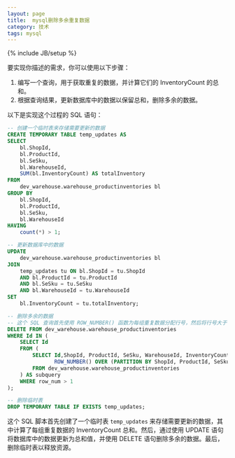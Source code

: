 ```yaml
---
layout: page
title:  mysql删除多余重复数据
category: 技术
tags: mysql
---
```

{% include JB/setup %}

要实现你描述的需求，你可以使用以下步骤：

1. 编写一个查询，用于获取重复的数据，并计算它们的 InventoryCount 的总和。
2. 根据查询结果，更新数据库中的数据以保留总和，删除多余的数据。

以下是实现这个过程的 SQL 语句：

```sql
-- 创建一个临时表来存储需要更新的数据
CREATE TEMPORARY TABLE temp_updates AS
SELECT
    bl.ShopId,
    bl.ProductId,
    bl.SeSku,
    bl.WarehouseId,
    SUM(bl.InventoryCount) AS totalInventory
FROM
    dev_warehouse.warehouse_productinventories bl
GROUP BY
    bl.ShopId,
    bl.ProductId,
    bl.SeSku,
    bl.WarehouseId
HAVING
    count(*) > 1;

-- 更新数据库中的数据
UPDATE
    dev_warehouse.warehouse_productinventories bl
JOIN
    temp_updates tu ON bl.ShopId = tu.ShopId
    AND bl.ProductId = tu.ProductId
    AND bl.SeSku = tu.SeSku
    AND bl.WarehouseId = tu.WarehouseId
SET
    bl.InventoryCount = tu.totalInventory;

-- 删除多余的数据
-- 这个 SQL 查询首先使用 ROW_NUMBER() 函数为每组重复数据分配行号，然后将行号大于 1 的数据删除，从而保留每组重复数据中的一条记录。
DELETE FROM dev_warehouse.warehouse_productinventories
WHERE Id IN (
    SELECT Id
    FROM (
        SELECT Id,ShopId, ProductId, SeSku, WarehouseId, InventoryCount,
               ROW_NUMBER() OVER (PARTITION BY ShopId, ProductId, SeSku, WarehouseId ORDER BY InventoryCount) AS row_num
        FROM dev_warehouse.warehouse_productinventories
    ) AS subquery
    WHERE row_num > 1
);

-- 删除临时表
DROP TEMPORARY TABLE IF EXISTS temp_updates;
```

这个 SQL 脚本首先创建了一个临时表 `temp_updates` 来存储需要更新的数据，其中计算了每组重复数据的 InventoryCount 总和。然后，通过使用 UPDATE 语句将数据库中的数据更新为总和值，并使用 DELETE 语句删除多余的数据。最后，删除临时表以释放资源。
